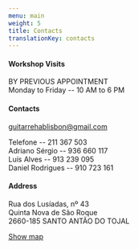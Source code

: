 ```yaml
---
menu: main
weight: 5
title: Contacts
translationKey: contacts
---
```


#### Workshop Visits

BY PREVIOUS APPOINTMENT\
Monday to Friday -- 10 AM to 6 PM

#### Contacts

<guitarrehablisbon@gmail.com>

Telefone -- 211 367 503\
Adriano Sérgio -- 936 660 117\
Luís Alves -- 913 239 095\
Daniel Rodrigues -- 910 723 161

#### Address

Rua dos Lusíadas, nº 43\
Quinta Nova de São Roque\
2660-185 SANTO ANTÃO DO TOJAL

[Show map](https://www.google.pt/maps/dir/38.840843,-9.163665/38.844447,-9.1662326/Rua+Lus%C3%ADadas+43,+2715-311/@38.8439112,-9.1666078,350m/data=!3m1!1e3!4m11!4m10!1m1!4e1!1m0!1m5!1m1!1s0xd192ce79886b3c9:0x6783e1e269e63bb9!2m2!1d-9.1663958!2d38.8440319!3e0?hl=pt)
